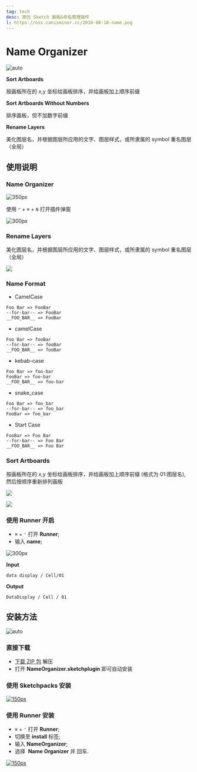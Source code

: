 ```yaml
---
tag: tech
desc: 原创 Sketch 画板&命名管理插件
l: https://oss.canisminor.cc/2018-08-18-name.png
---
```


# Name Organizer

![auto](https://img.shields.io/github/release/canisminor1990/sketch-name-organizer.svg)

**Sort Artboards**

按画板所在的 x,y 坐标给画板排序，并给画板加上顺序前缀

**Sort Artboards Without Numbers**

排序画板，但不加数字前缀

**Rename Layers**

美化图层名，并根据图层所应用的文字、图层样式，或所隶属的 symbol 重名图层（全局）

## 使用说明

### Name Organizer

![350px](https://oss.canisminor.cc/2018-03-12-rm-dialog-1.png)

使用 `⌃` + `⌘` + `N` 打开插件弹窗

![300px](https://oss.canisminor.cc/2017-09-24-115417.jpg)

### Rename Layers

美化图层名，并根据图层所应用的文字、图层样式，或所隶属的 symbol 重名图层（全局）

![](https://oss.canisminor.cc/2017-09-24-115441.jpg)

### Name Format

- CamelCase

```white
Foo Bar => FooBar
--for-bar-- => FooBar
__FOO_BAR__ => FooBar
```

- camelCase

```white
Foo Bar => fooBar
--for-bar-- => fooBar
__FOO_BAR__ => fooBar
```

- kebab-case

```white
Foo Bar => foo-bar
FooBar => foo-bar
__FOO_BAR__ => foo-bar
```

- snake_case

```white
Foo Bar => foo_bar
--for-bar-- => foo_bar
FooBar => foo_bar
```

- Start Case

```white
FooBar => Foo Bar
--for-bar-- => Foo Bar
__FOO_BAR__ => Foo Bar
```

### Sort Artboards

按画板所在的 x,y 坐标给画板排序，并给画板加上顺序前缀 (格式为 01:图层名),
然后按顺序重新排列画板

![](https://oss.canisminor.cc/2017-09-24-115514.jpg)

![](https://oss.canisminor.cc/2017-09-24-115428.jpg)

### 使用 Runner 开启

- `⌘` + `'` 打开 **Runner**;
- 输入 **name**;

![300px](https://oss.canisminor.cc/2017-09-24-115537.jpg)

**Input**

```white
data display / Cell/01
```

**Output**

```white
DataDisplay / Cell / 01
```

## 安装方法

![auto](https://img.shields.io/github/downloads/canisminor1990/sketch-name-organizer/total.svg)

### 直接下载

- [下载 ZIP 包](https://github.com/canisminor1990/sketch-name-organizer/archive/master.zip) 解压
- 打开 **NameOrganizer.sketchplugin** 即可自动安装

### 使用 Sketchpacks 安装

[![150px](https://oss.canisminor.cc/2017-09-24-115227.jpg)](https://sketchpacks.com/canisminor1990/sketch-select/install)

### 使用 Runner 安装

- `⌘` + `'` 打开 **Runner**;
- 切换至 **install** 标签;
- 输入 **NameOrganizer**;
- 选择  **Name Organizer** 并 回车.

[![150px](https://oss.canisminor.cc/2017-09-24-115206.jpg)](http://bit.ly/SketchRunnerWebsite)
